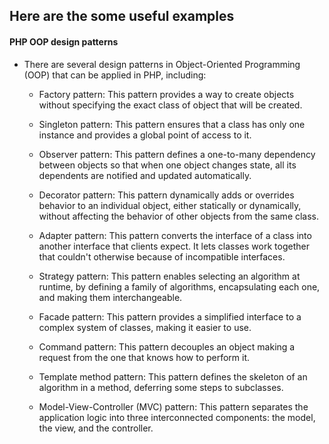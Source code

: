 ## Here are the some useful examples

#### PHP OOP design patterns
- There are several design patterns in Object-Oriented Programming (OOP) that can be applied in PHP, including:
    * Factory pattern: This pattern provides a way to create objects without specifying the exact class of object that will be created.

    * Singleton pattern: This pattern ensures that a class has only one instance and provides a global point of access to it.

    * Observer pattern: This pattern defines a one-to-many dependency between objects so that when one object changes state, all its dependents are notified and updated automatically.

    * Decorator pattern: This pattern dynamically adds or overrides behavior to an individual object, either statically or dynamically, without affecting the behavior of other objects from the same class.

    * Adapter pattern: This pattern converts the interface of a class into another interface that clients expect. It lets classes work together that couldn't otherwise because of incompatible interfaces.

    * Strategy pattern: This pattern enables selecting an algorithm at runtime, by defining a family of algorithms, encapsulating each one, and making them interchangeable.

    * Facade pattern: This pattern provides a simplified interface to a complex system of classes, making it easier to use.

    * Command pattern: This pattern decouples an object making a request from the one that knows how to perform it.

    * Template method pattern: This pattern defines the skeleton of an algorithm in a method, deferring some steps to subclasses.

    * Model-View-Controller (MVC) pattern: This pattern separates the application logic into three interconnected components: the model, the view, and the controller.
